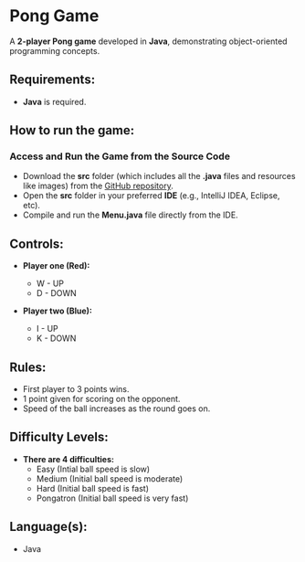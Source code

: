 # Pong Game
A **2-player Pong game** developed in **Java**, demonstrating object-oriented programming concepts.

## Requirements:
- **Java** is required.

## How to run the game:
### **Access and Run the Game from the Source Code**
   - Download the **src** folder (which includes all the **.java** files and resources like images) from the [GitHub repository](https://github.com/CodeByKanav/PongGame).
   - Open the **src** folder in your preferred **IDE** (e.g., IntelliJ IDEA, Eclipse, etc).
   - Compile and run the **Menu.java** file directly from the IDE.

## Controls:
- **Player one (Red):**
  - W - UP
  - D - DOWN

- **Player two (Blue):**
  - I - UP
  - K - DOWN

## Rules:
- First player to 3 points wins.
- 1 point given for scoring on the opponent.
- Speed of the ball increases as the round goes on.

## Difficulty Levels:
- **There are 4 difficulties:**
  - Easy (Intial ball speed is slow)
  - Medium (Initial ball speed is moderate)
  - Hard (Initial ball speed is fast)
  - Pongatron (Initial ball speed is very fast)

## Language(s):
- Java
